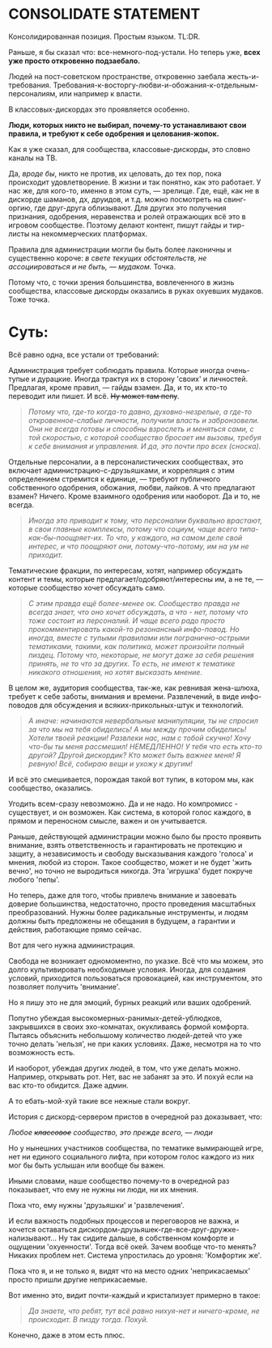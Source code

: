 # CONSOLIDATE STATEMENT

Консолидированная позиция. Простым языком. TL:DR.

Раньше, я бы сказал что: все-немного-под-устали. Но теперь уже, **всех уже просто откровенно подзаебало.**

Людей на пост-советском пространстве, откровенно заебала жесть-и-требования. Требования-к-восторгу-любви-и-обожания-к-отдельным-персоналиям, или например к власти.

В классовых-дискордах это проявляется особенно.

**Люди, которых никто не выбирал, почему-то устанавливают свои правила, и требуют к себе одобрения и целования-жопок.**

Как я уже сказал, для сообщества, классовые-дискорды, это словно каналы на ТВ.

Да, *вроде бы*, никто не против, их целовать, до тех пор, пока происходит удовлетворение. В жизни и так понятно, как это работает. У нас же, для кого-то, именно в этом суть, — зрелище. Где, ещё, как не в дискорде шаманов, дх, друидов, и т.д. можно посмотреть на свинг-оргию, где друг-друга облизывают. Для других это получения признания, одобрения, неравенства и ролей отражающих всё это в игровом сообществе. Поэтому делают контент, пишут гайды и тир-листы на некоммерческих платформах.

Правила для администрации могли бы быть более лаконичны и существенно короче: *в свете текущих обстоятельств, не ассоциироваться и не быть, — мудаком.* Точка.

Потому что, с точки зрения большинства, вовлеченного в жизнь сообщества, классовые дискорды оказались в руках охуевших мудаков. Тоже точка.


# Суть:

Всё равно одна, все устали от требований:

Администрация требует соблюдать правила. Которые иногда очень-тупые и дурацкие. Иногда трактуя их в сторону 'своих' и личностей. Предлагая, кроме правил, — гайды взамен. Да, и то, их кто-то переводит или пишет. И всё. ~~Ну может там пепу~~.

> *Потому что, где-то когда-то давно, духовно-незрелые, а где-то откровенное-слабые личности, получили власть и забронзовели. Они не всегда готовы и способны взрослеть и меняться сами, с той скоростью, с которой сообщество бросает им вызовы, требуя к себе внимания и управления. И да, это почти про всех (сноска).*

Отдельные персоналии, а в персоналистических сообществах, это включает администрацию-с-друзьяшками, и корреляция с этим определением стремится к единице, — требуют публичного собственного одобрения, обожания, любви, лайков. А что предлагают взамен? Ничего. Кроме взаимного одобрения или наоборот. Да и то, не всегда.

> *Иногда это приводит к тому, что персоналии буквально врастают, в свои главные комплексы, потому что социум, чаще всего *типа-как-бы-поощряет-их*. То что, у каждого, на самом деле свой интерес, и что поощряют они, потому-что-потому, им на ум не приходит.*

Тематические фракции, по интересам, хотят, например обсуждать контент и темы, которые предлагает/одобряют/интересны им, а не те, — которые сообщество хочет обсуждать само. 

> *С этим правда ещё более-менее ок. Сообщество правда не всегда знает, что оно хочет обсуждать, а что - нет, потому что тоже состоит из персоналий. И чаще всего радо просто прокомментировать какой-то резонансный инфо-повод. Но иногда, вместе с тупыми правилами или погранично-острыми тематиками, такими, как политика, может произойти полный пиздец. Потому что, некоторые, не могут даже за себя решения принять, не то что за других. То есть, не имеют к тематике никакого отношения, но хотят высказать мнение.*

В целом же, аудитория сообщества, так-же, как ревнивая жена-шлюха, требует к себе заботы, внимания и времени. Развлечений, в виде инфо-поводов для обсуждения и всяких-прикольных-штук и технологий. 

> *А иначе: начинаются невербальные манипуляции, ты не спросил за что мы на тебя обиделись! А мы между прочим обиделись! Хотели твоей реакции! Развлеки нас, нам с тобой скучно! Хочу что-бы ты меня рассмешил! НЕМЕДЛЕННО! У тебя что есть кто-то другой? Другой дискордик? Кто может быть важнее меня! Я ревную! Всё, собираю вещи и ухожу к другим!*

И всё это смешивается, порождая такой вот тупик, в котором мы, как сообщество, оказались.

Угодить всем-сразу невозможно. Да и не надо. Но компромисс - существует, и он возможен. Как система, в которой голос каждого, в прямом и переносном смысле, важен и он учитывается.

Раньше, действующей администрации можно было бы просто проявить внимание, взять ответственность и гарантировать не протекцию и защиту, а независимость и свободу высказывания каждого 'голоса' и мнения, любой из сторон. Такое сообщество, может и не будет 'жить вечно', но точно не выродиться никогда. Эта 'игрушка' будет покруче любого 'пепы'.

Но теперь, даже для того, чтобы привлечь внимание и завоевать доверие большинства, недостаточно, просто проведения масштабных преобразований. Нужны более радикальные инструменты, и людям должны быть предложены не обещания в будущем, а гарантии и действия, работающие прямо сейчас.


Вот для чего нужна администрация.


Свобода не возникает одномоментно, по указке. Всё что мы можем, это долго культивировать необходимые условия. Иногда, для создания условий, приходится пользоваться провокацией, как инструментом, это позволяет получить 'внимание'.



Но я пишу это не для эмоций, бурных реакций или ваших одобрений.

Попутно убеждая высокомерных-ранимых-детей-ублюдков, закрывшихся в своих эхо-комнатах, окукливаясь формой комфорта. Пытаясь объяснить небольшому количество людей-детей что уже точно делать 'нельзя', не при каких условиях. Даже, несмотря на то что возможность есть.

И наоборот, убеждая других людей, в том, что уже делать можно. Например, открывать рот. Нет, вас не забанят за это. И похуй если на вас кто-то обидится. Даже админ.

А то ебать-мой-хуй такие все нежные стали вокруг.

История с дискорд-сервером пристов в очередной раз доказывает, что:

*Любое ~~классовое~~ сообщество, это прежде всего, — *люди** 

Но у нынешних участников сообщества, по тематике вымирающей игре, нет ни единого социального лифта, при котором голос каждого из них мог бы быть услышан или вообще бы важен.

Иными словами, наше сообщество почему-то в очередной раз показывает, что ему не нужны ни люди, ни их мнения.

Пока что, ему нужны 'друзьяшки' и 'развлечения'.

И если важность подобных процессов и переговоров не важна, и хочется оставаться дискордом-друзьяшек-где-все-друг-дружке-нализывают... Ну так сидите дальше, в собственном комфорте и ощущении 'охуенности'. Тогда всё окей. Зачем вообще что-то менять? Никаких проблем нет. Система упростилась до уровня: 'Комфортик же'.

Пока что я, и не только я, видят что на место одних 'неприкасаемых' просто пришли другие неприкасаемые.

Вот именно это, видит почти-каждый и кристализует примерно в такое:
> *Да знаете, что ребят, тут всё равно нихуя-нет и ничего-кроме, не происходит. В пизду тогда. Похуй.*

Конечно, даже в этом есть плюс.